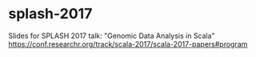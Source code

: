 # splash-2017
Slides for SPLASH 2017 talk: "Genomic Data Analysis in Scala" https://conf.researchr.org/track/scala-2017/scala-2017-papers#program
